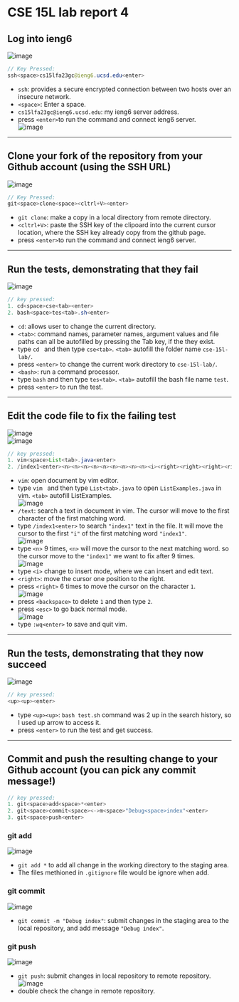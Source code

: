 # CSE 15L lab report 4
## Log into ieng6
![image](https://raw.githubusercontent.com/SoulCoder3/SoulCoder3.github.io/master/img/2023-10-30-TestOnServer-GitOperation/Step0.png)  
```java
// Key Pressed: 
ssh<space>cs15lfa23gc@ieng6.ucsd.edu<enter>
```
* `ssh`: provides a secure encrypted connection between two hosts over an insecure network.  
* `<space>`: Enter a space.  
* `cs15lfa23gc@ieng6.ucsd.edu`: my ieng6 server address.  
* press `<enter>`to run the command and connect ieng6 server.  
![image](https://raw.githubusercontent.com/SoulCoder3/SoulCoder3.github.io/master/img/2023-10-30-TestOnServer-GitOperation/Step0_2.png)  

***

## Clone your fork of the repository from your Github account (using the SSH URL)
![image](https://raw.githubusercontent.com/SoulCoder3/SoulCoder3.github.io/master/img/2023-10-30-TestOnServer-GitOperation/Step1.png)  
```java
// Key Pressed:
git<space>clone<space><cltrl+V><enter>
```
* `git clone`: make a copy in a local directory from remote directory.  
* `<cltrl+V>`: paste the SSH key of the clipoard into the current cursor location, where the SSH key already copy from the github page.  
* press `<enter>`to run the command and connect ieng6 server.  

***

## Run the tests, demonstrating that they fail
![image](https://raw.githubusercontent.com/SoulCoder3/SoulCoder3.github.io/master/img/2023-10-30-TestOnServer-GitOperation/Step2.png)  
```java 
// key pressed:
1. cd<space>cse<tab><enter>
2. bash<space>tes<tab>.sh<enter>
```
* `cd`: allows user to change the current directory.  
* `<tab>`: command names, parameter names, argument values and file paths can all be autofilled by pressing the Tab key, if the they exist.  
* type `cd ` and then type `cse<tab>`. `<tab>` autofill the folder name `cse-15l-lab/`.  
* press `<enter>` to change the current work directory to `cse-15l-lab/`.  
* `<bash>`: run a command processor.  
* type `bash` and then type `tes<tab>`. `<tab>` autofill the bash file name `test`.  
* press `<enter>` to run the test.  

***

## Edit the code file to fix the failing test
![image](https://raw.githubusercontent.com/SoulCoder3/SoulCoder3.github.io/master/img/2023-10-30-TestOnServer-GitOperation/Step3.png)  
![image](https://raw.githubusercontent.com/SoulCoder3/SoulCoder3.github.io/master/img/2023-10-30-TestOnServer-GitOperation/Step3_2.png)    
```java
// key pressed:
1. vim<space>List<tab>.java<enter>
2. /index1<enter><n><n><n><n><n><n><n><n><n><i><right><right><right><right>><right><right><backspace>2<esc>:wq<enter>
```
* `vim`: open document by vim editor.  
* type `vim ` and then type `List<tab>.java` to open `ListExamples.java` in vim.  `<tab>` autofill ListExamples.  
![image](https://raw.githubusercontent.com/SoulCoder3/SoulCoder3.github.io/master/img/2023-10-30-TestOnServer-GitOperation/Step4.png)  
* `/text`: search a text in document in vim. The cursor will move to the first character of the first matching word.   
* type `/index1<enter>` to search `"index1"` text in the file. It will move the cursor to the first `"i"` of the first matching word `"index1"`.  
![image](https://raw.githubusercontent.com/SoulCoder3/SoulCoder3.github.io/master/img/2023-10-30-TestOnServer-GitOperation/Step4_2.png)  
* type `<n>` 9 times, `<n>` will move the cursor to the next matching word. so the cursor move to the `"index1"` we want to fix after 9 times.  
![image](https://raw.githubusercontent.com/SoulCoder3/SoulCoder3.github.io/master/img/2023-10-30-TestOnServer-GitOperation/Step4_3.png)  
* type `<i>` change to insert mode, where we can insert and edit text.
* `<right>`: move the cursor one position to the right.  
* press `<right>` 6 times to move the cursor on the character `1`.  
![image](https://raw.githubusercontent.com/SoulCoder3/SoulCoder3.github.io/master/img/2023-10-30-TestOnServer-GitOperation/Step4_4.png)  
* press `<backspace>` to delete `1` and then type `2`.  
* press `<esc>` to go back normal mode.  
![image](https://raw.githubusercontent.com/SoulCoder3/SoulCoder3.github.io/master/img/2023-10-30-TestOnServer-GitOperation/Step4_5.png)  
* type `:wq<enter>` to save and quit vim.  

***

## Run the tests, demonstrating that they now succeed
![image](https://raw.githubusercontent.com/SoulCoder3/SoulCoder3.github.io/master/img/2023-10-30-TestOnServer-GitOperation/Step5.png)  
```java
// key pressed:
<up><up><enter>
```
* type `<up><up>`:  `bash test.sh` command was 2 up in the search history, so I used up arrow to access it.  
* press `<enter>` to run the test and get success.  

***

## Commit and push the resulting change to your Github account (you can pick any commit message!)
```java
// key pressed:
1. git<space>add<space>*<enter>
2. git<space>commit<space><->m<space>"Debug<space>index"<enter>
3. git<space>push<enter>
```
### git add
![image](https://raw.githubusercontent.com/SoulCoder3/SoulCoder3.github.io/master/img/2023-10-30-TestOnServer-GitOperation/Step6.png)  
* `git add *` to add all change in the working directory to the staging area.  
* The files methioned in `.gitignore` file would be ignore when add.  

### git commit
![image](https://raw.githubusercontent.com/SoulCoder3/SoulCoder3.github.io/master/img/2023-10-30-TestOnServer-GitOperation/Step6_2.png)   
* `git commit -m "Debug index"`: submit changes in the staging area to the local repository, and add message `"Debug index"`.  

### git push
![image](https://raw.githubusercontent.com/SoulCoder3/SoulCoder3.github.io/master/img/2023-10-30-TestOnServer-GitOperation/Step6_3.png)  
* `git push`: submit changes in local repository to remote repository.  
![image](https://raw.githubusercontent.com/SoulCoder3/SoulCoder3.github.io/master/img/2023-10-30-TestOnServer-GitOperation/Step7.png)  
* double check the change in remote repository.